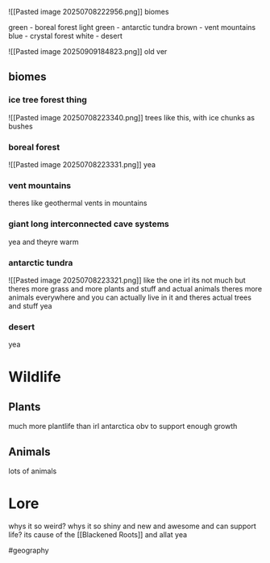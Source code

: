 ![[Pasted image 20250708222956.png]]
biomes

green - boreal forest
light green - antarctic tundra
brown - vent mountains
blue - crystal forest
white - desert

![[Pasted image 20250909184823.png]]
old ver

## biomes
### ice tree forest thing
![[Pasted image 20250708223340.png]]
trees like this, with ice chunks as bushes
### boreal forest
![[Pasted image 20250708223331.png]]
yea
### vent mountains
theres like geothermal vents in mountains
### giant long interconnected cave systems
yea and theyre warm
### antarctic tundra
![[Pasted image 20250708223321.png]]
like the one irl its not much but theres more grass and more plants and stuff and actual animals theres more animals everywhere and you can actually live in it and theres actual trees and stuff yea
### desert
yea

# Wildlife
## Plants
much more plantlife than irl antarctica obv to support enough growth 
## Animals
lots of animals

# Lore
whys it so weird? whys it so shiny and new and awesome and can support life? its cause of the [[Blackened Roots]] and allat yea


#geography